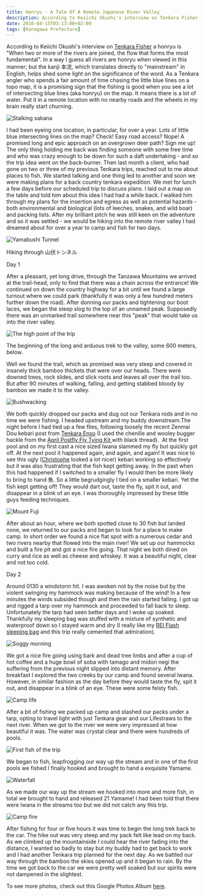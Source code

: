 ```yaml
---
title: Honryu - A Tale Of A Remote Japanese River Valley
description: According to Keiichi Okushi's interview on Tenkara Fisher a honryu is defined as "When two or more of the rivers are joined, the flow that forms the most fundamental"...
date: 2016-04-15T03:13:00+02:00
tags: [Kanagawa Prefecture]
---
```

<div class="text-lg mt-2">
<p class="mb-2">According to Keiichi Okushi's interview on <a href="https://www.tenkara-fisher.com" target="_blank" rel="noopener noreferrer" class="text-red-500 hover:bg-red-500 hover:text-white">Tenkara Fisher</a> a honryu is "When two or more of the rivers are joined, the flow that forms the most fundamental". In a way I guess all rivers are honryu when viewed in this manner; but the kanji 本流, which translates directly to "mainstream" in English, helps shed some light on the significance of the word. As a Tenkara angler who spends a fair amount of time chasing the little blue lines on a topo map, it is a promising sign that the fishing is good when you see a lot of intersecting blue lines (aka honryu) on the map. It means there is a lot of water. Put it in a remote location with no nearby roads and the wheels in my brain really start churning.</p>

<img class="w-8/12 rounded-lg shadow-lg mx-auto" src="https://fallfish-tenkara-images.s3-us-west-1.amazonaws.com/FfT+-+Honryu/Komotsurushi-tanzawa+mountains-Yamanakako-doshi-stalking+sakana.JPG" alt="Stalking sakana" />

<p class="mt-2 mb-2">I had been eyeing one location, in particular, for over a year. Lots of little blue intersecting lines on the map? Check! Easy road access? Nope! A promised long and epic approach on an overgrown deer path? Sign me up! The only thing holding me back was finding someone with some free time and who was crazy enough to be down for such a daft undertaking - and so the trip idea went on the back-burner. Then last month a client, who had gone on two or three of my previous Tenkara trips, reached out to me about places to fish. We started talking and one thing led to another and soon we were making plans for a back country tenkara expedition. We met for lunch a few days before our scheduled trip to discuss plans. I laid out a map on the table and told him about this idea I had had a while back. I walked him through my plans for the insertion and egress as well as potential hazards - both environmental and biological (lots of leeches, snakes, and wild boar) and packing lists. After my brilliant pitch he was still keen on the adventure and so it was settled - we would be hiking into the remote river valley I had dreamed about for over a year to camp and fish for two days.</p>

<div class="w-8/12 mx-auto">
<img class="rounded-lg shadow-lg" src="https://fallfish-tenkara-images.s3-us-west-1.amazonaws.com/FfT+-+Honryu/Komotsurushi-tanzawa+mountains-Yamanakako-doshi-413+tunnel.JPG" alt="Yamabushi Tunnel" />
<p class="italic text-center">Hiking through 山伏トンネル</p>
</div>

<p class="mt-2 mb-2 font-semibold">Day 1</p>
<p class="mt-2 mb-2">After a pleasant, yet long drive, through the Tanzawa Mountains we arrived at the trail-head, only to find that there was a chain across the entrance! We continued on down the country highway for a bit until we found a large turnout where we could park (thankfully it was only a few hundred meters further down the road). After donning our packs and tightening our boot laces, we began the steep slog to the top of an unnamed peak. Supposedly there was an unmarked trail somewhere near this "peak" that would take us into the river valley.</p>

<div class="w-8/12 mx-auto">
<img class="rounded-lg shadow-lg" src="https://fallfish-tenkara-images.s3-us-west-1.amazonaws.com/FfT+-+Honryu/Komotsurushi-tanzawa+mountains-Yamanakako-doshi-backpacking.jpg" alt="The high point of the trip" />
<p class="italic text-center">The beginning of the long and arduous trek to the valley, some 600 meters, below.</p>
</div>

<p class="mt-2 mb-2">Well we found the trail, which as promised was very steep and covered in insanely thick bamboo thickets that were over our heads. There were downed trees, rock slides, and slick roots and leaves all over the trail too. But after 90 minutes of walking, falling, and getting stabbed bloody by bamboo we made it to the valley.</p>

<img class="w-8/12 rounded-lg shadow-lg mx-auto" src="https://fallfish-tenkara-images.s3-us-west-1.amazonaws.com/FfT+-+Honryu/Komotsurushi-tanzawa+mountains-Yamanakako-doshi-bamboo+bushwacking.JPG" alt="Bushwacking" />

<p class="mt-2 mb-2">We both quickly dropped our packs and dug out our Tenkara rods and in no time we were fishing. I headed upstream and my buddy downstream.The night before I had tied up a few flies, following loosely the recent Zenmai Dou kebari post from <a href="https://tenkaranormandie.blogspot.com/2016/03/zenmai-dou.html" target="_blank" rel="noopener noreferrer" class="text-red-500 hover:bg-red-500 hover:text-white">Tenkara Enso</a> (I used the chenille and wooley bugger hackle from the <a href="https://postflyblog.com/2016/03/how-to-tie-the-skulldaddy-crawfish/" target="_blank" rel="noopener noreferrer" class="text-red-500 hover:bg-red-500 hover:text-white">April Postfly Fly Tying Kit </a>with black thread).  At the first pool and on my first cast a nice sized Iwana slammed my fly but quickly got off. At the next pool it happened again, and again, and again! It was nice to see this ugly (<a href="https://plus.google.com/101175622632771709081/posts" target="_blank" rel="noopener noreferrer" class="text-red-500 hover:bg-red-500 hover:text-white">Christophe</a> looked a lot nicer) kebari working so effectively but it was also frustrating that the fish kept getting away. In the past when this had happened if I switched to a smaller fly I would then be more likely to bring to hand 魚. So a little begrudgingly I tied on a smaller kebari. Yet the fish kept getting off! They would dart out, taste the fly, spit it out, and disappear in a blink of an eye. I was thoroughly impressed by these little guys feeding techniques.</p>

<img class="w-8/12 rounded-lg shadow-lg mx-auto" src="https://fallfish-tenkara-images.s3-us-west-1.amazonaws.com/FfT+-+Honryu/Komotsurushi-tanzawa+mountains-Yamanakako-doshi-mount+fuji.JPG" alt="Mount Fuji" />

<p class="mt-2 mb-2">After about an hour, where we both spotted close to 30 fish but landed none, we returned to our packs and began to look for a place to make camp. In short order we found a nice flat spot with a numerous cedar and two rivers nearby that flowed into the main river! We set up our hammocks and built a fire pit and got a nice fire going. That night we both dined on curry and rice as well as cheese and whiskey. It was a beautiful night, clear and not too cold.</p>

<p class="mt-2 mb-2 font-semibold">Day 2</p>
<p class="mt-2 mb-2">Around 0130 a windstorm hit. I was awoken not by the noise but by the violent swinging my hammock was making because of the wind! In a few minutes the winds subsided though and then the rain started falling. I got up and rigged a tarp over my hammock and proceeded to fall back to sleep. Unfortunately the tarp had seen better days and I woke up soaked. Thankfully my sleeping bag was stuffed with a mixture of synthetic and waterproof down so I stayed warm and dry (I really like my <a href="https://www.rei.com/product/862529/rei-flash-sleeping-bag" target="_blank" rel="noopener noreferrer" class="text-red-500 hover:bg-red-500 hover:text-white">REI Flash sleeping bag</a> and this trip really cemented that admiration).</p>

<img class="w-8/12 rounded-lg shadow-lg mx-auto" src="https://fallfish-tenkara-images.s3-us-west-1.amazonaws.com/FfT+-+Honryu/Komotsurushi-tanzawa+mountains-Yamanakako-doshi-soggy+morning.JPG" alt="Soggy morning" />

<p class="mt-2 mb-2">We got a nice fire going using bark and dead tree limbs and after a cup of hot coffee and a huge bowl of soba with tamago and midori negi the suffering from the previous night slipped into distant memory. After breakfast I explored the two creeks by our camp and found several Iwana. However, in similar fashion as the day before they would taste the fly, spit it out, and disappear in a blink of an eye. These were some feisty fish.</p>

<img class="w-8/12 rounded-lg shadow-lg mx-auto" src="https://fallfish-tenkara-images.s3-us-west-1.amazonaws.com/FfT+-+Honryu/Komotsurushi-tanzawa+mountains-Yamanakako-doshi-camp+life.JPG" alt="Camp life" />

<p class="mt-2 mb-2">After a bit of fishing we packed up camp and stashed our packs under a tarp, opting to travel light with just Tenkara gear and our Lifestraws to the next river. When we got to the river we were very impressed at how beautiful it was. The water was crystal clear and there were hundreds of pools.</p>

<img class="w-8/12 rounded-lg shadow-lg mx-auto" src="https://fallfish-tenkara-images.s3-us-west-1.amazonaws.com/FfT+-+Honryu/Komotsurushi-tanzawa+mountains-Yamanakako-doshi-first+fish+of+the+trip.JPG" alt="First fish of the trip" />

<p class="mt-2 mb-2">We began to fish, leapfrogging our way up the stream and in one of the first pools we fished I finally hooked and brought to hand a exquisite Yamame.</p>

<img class="w-8/12 rounded-lg shadow-lg mx-auto" src="https://fallfish-tenkara-images.s3-us-west-1.amazonaws.com/FfT+-+Honryu/Komotsurushi-tanzawa+mountains-Yamanakako-doshi-waterfall.JPG" alt="Waterfall" />

<p class="mt-2 mb-2">As we made our way up the stream we hooked into more and more fish, in total we brought to hand and released 21 Yamame! I had been told that there were Iwana in the streams too but we did not catch any this trip.</p>

<img class="w-8/12 rounded-lg shadow-lg mx-auto" src="https://fallfish-tenkara-images.s3-us-west-1.amazonaws.com/FfT+-+Honryu/Komotsurushi-tanzawa+mountains-Yamanakako-doshi-campfire.JPG" alt="Camp fire" />

<p class="mt-2 mb-2">After fishing for four or five hours it was time to begin the long trek back to the car. The hike out was very steep and my pack felt like lead on my back. As we climbed up the mountainside I could hear the river fading into the distance, I wanted so badly to stay but my buddy had to get back to work and I had another Tenkara trip planned for the next day. As we battled our way through the bamboo the skies opened up and it began to rain. By the time we got back to the car we were pretty well soaked but our spirits were not dampened in the slightest.</p>

<p class="mt-2 mb-2 italic text-center font-semibold text-gray-400">To see more photos, check out this Google Photos Album <a href="https://photos.app.goo.gl/CK6Yh4pQ1L5QFKK69" target="_blank" rel="noopener" class="text-red-500 hover:bg-red-500 hover:text-white">here</a>.</p>
</div>
